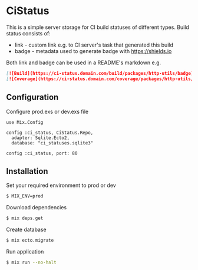 # CiStatus

This is a simple server storage for CI build statuses of different types. Build status consists of:
* link - custom link e.g. to CI server's task that generated this build
* badge - metadata used to generate badge with https://shields.io

Both link and badge can be used in a README's markdown e.g.
```markdown
[![Build](https://ci-status.domain.com/build/packages/http-utils/badge)](https://ci-status.domain.com/build/packages/http-utils/link) 
[![Coverage](https://ci-status.domain.com/coverage/packages/http-utils/badge)](https://ci-status.domain.com/coverage/packages/http-utils/link) 
```

## Configuration
Configure prod.exs or dev.exs file
```
use Mix.Config

config :ci_status, CiStatus.Repo,
  adapter: Sqlite.Ecto2,
  database: "ci_statuses.sqlite3"

config :ci_status, port: 80
```

## Installation

Set your required environment to prod or dev
```bash
$ MIX_ENV=prod
```

Download dependencies
```bash
$ mix deps.get
```

Create database
```bash
$ mix ecto.migrate
```

Run application
```bash
$ mix run --no-halt
```
